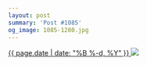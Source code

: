 ```yaml
---
layout: post
summary: 'Post #1085'
og_image: 1085-1280.jpg
---
```


<p>
 <time>
  <a href="/1085">
   {{ page.date | date: "%B %-d, %Y" }}
  </a>
 </time>
 <a href="/1085">
  <img data-taken="2/18/2020" sizes="(min-width: 700px) 50vw, calc(100vw - 2rem)" src="{{ site.assets_url }}/1085-640.jpg" srcset="{{ site.assets_url }}/1085-320.jpg 320w, {{ site.assets_url }}/1085-640.jpg 640w, {{ site.assets_url }}/1085-960.jpg 960w, {{ site.assets_url }}/1085-1280.jpg 1280w"/>
 </a>
</p>

